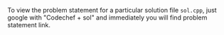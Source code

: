 To view the problem statement for a particular solution file `sol.cpp`, just google with "Codechef + sol" and immediately you will find problem statement link.
